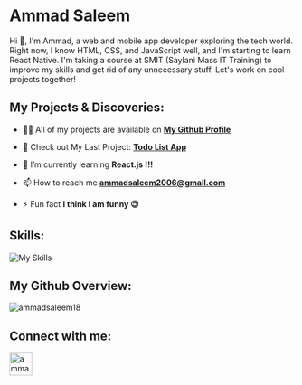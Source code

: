 # Ammad Saleem

Hi 👋, I'm Ammad, a web and mobile app developer exploring the tech world. Right now, I know HTML, CSS, and JavaScript well, and I'm starting to learn React Native. I'm taking a course at SMIT (Saylani Mass IT Training) to improve my skills and get rid of any unnecessary stuff. Let's work on cool projects together!

## My Projects & Discoveries:

- 👨‍💻 All of my projects are available on **[My Github Profile](https://github.com/ammadsaleem18)**
  
- 🔭 Check out My Last Project: **[Todo List App](https://github.com/ammadsaleem18/Todo-List)**

- 🌱 I’m currently learning **React.js !!!**

- 📫 How to reach me **ammadsaleem2006@gmail.com**

- ⚡ Fun fact **I think I am funny 😉**

## Skills:
![My Skills](https://skillicons.dev/icons?i=js,html,css,react,bootstrap,tailwind)

## My Github Overview:
<img align="center" src="https://github-readme-stats.vercel.app/api?username=ammadsaleem18&show_icons=true" alt="ammadsaleem18" />

## Connect with me:
<a href="https://github.com/ammadsaleem15" target="blank"><img align="center" src="https://static-00.iconduck.com/assets.00/github-light-icon-2048x1998-m3c0rgap.png" alt="ammadsaleem15" height="40" width="40" /></a>
